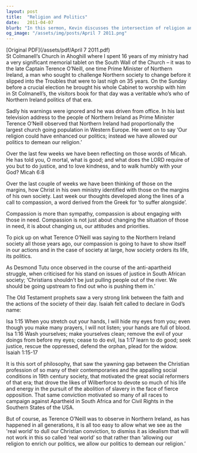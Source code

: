 ```yaml
---
layout: post
title:  "Religion and Politics"
date:   2011-04-07
blurb: "In this sermon, Kevin discusses the intersection of religion and politics, using historical examples from Northern Ireland, South Africa, and the USA. He emphasizes the importance of compassion and justice in politics, and warns against letting politics demean religion. The sermon draws on the words of Micah 6:8, urging us to do justice, love kindness, and walk humbly with God."
og_image: "/assets/img/posts/April 7 2011.png"
---
```

[Original PDF](/assets/pdf/April 7 2011.pdf)    
St Colmanell’s Church in Ahoghill where I spent 16 years of my ministry had a very significant memorial tablet on the South Wall of the Church – it was to the late Captain Terence O’Neill, one time Prime Minister of Northern Ireland, a man who sought to challenge Northern society to change before it slipped into the Troubles that were to last nigh on 35 years. On the Sunday before a crucial election he brought his whole Cabinet to worship with him in St Colmanell’s, the visitors book for that day was a veritable who’s who of Northern Ireland politics of that era.

Sadly his warnings were ignored and he was driven from office. In his last television address to the people of Northern Ireland as Prime Minister Terence O’Neill observed that Northern Ireland had proportionally the largest church going population in Western Europe. He went on to say ‘Our religion could have enhanced our politics; instead we have allowed our politics to demean our religion.’

Over the last few weeks we have been reflecting on those words of Micah. He has told you, O mortal, what is good; and what does the LORD require of you but to do justice, and to love kindness, and to walk humbly with your God? Micah 6:8

Over the last couple of weeks we have been thinking of those on the margins, how Christ in his own ministry identified with those on the margins of his own society. Last week our thoughts developed along the lines of a call to compassion, a word derived from the Greek for ‘to suffer alongside’.

Compassion is more than sympathy, compassion is about engaging with those in need. Compassion is not just about changing the situation of those in need, it is about changing us, our attitudes and priorities.

To pick up on what Terence O’Neill was saying to the Northern Ireland society all those years ago, our compassion is going to have to show itself in our actions and in the case of society at large, how society orders its life, its politics.

As Desmond Tutu once observed in the course of the anti-apartheid struggle, when criticised for his stand on issues of justice in South African society; ‘Christians shouldn’t be just pulling people out of the river. We should be going upstream to find out who is pushing them in.’

The Old Testament prophets saw a very strong link between the faith and the actions of the society of their day. Isaiah felt called to declare in God’s name:

Isa 1:15 When you stretch out your hands, I will hide my eyes from you; even though you make many prayers, I will not listen; your hands are full of blood. Isa 1:16 Wash yourselves; make yourselves clean; remove the evil of your doings from before my eyes; cease to do evil, Isa 1:17 learn to do good; seek justice, rescue the oppressed, defend the orphan, plead for the widow. Isaiah 1:15-17

It is this sort of philosophy, that saw the yawning gap between the Christian profession of so many of their contemporaries and the appalling social conditions in 19th century society, that motivated the great social reformers of that era; that drove the likes of Wilberforce to devote so much of his life and energy in the pursuit of the abolition of slavery in the face of fierce opposition. That same conviction motivated so many of all races to campaign against Apartheid in South Africa and for Civil Rights in the Southern States of the USA.

But of course, as Terence O’Neill was to observe in Northern Ireland, as has happened in all generations, it is all too easy to allow what we see as the 'real world’ to dull our Christian conviction, to dismiss it as idealism that will not work in this so called ‘real world’ so that rather than ‘allowing our religion to enrich our politics, we allow our politics to demean our religion.’
